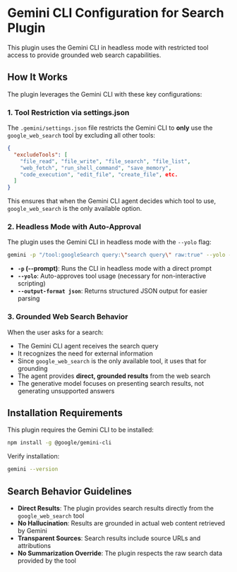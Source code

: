 # Gemini CLI Configuration for Search Plugin

This plugin uses the Gemini CLI in headless mode with restricted tool access to provide grounded web search capabilities.

## How It Works

The plugin leverages the Gemini CLI with these key configurations:

### 1. Tool Restriction via settings.json

The `.gemini/settings.json` file restricts the Gemini CLI to **only** use the `google_web_search` tool by excluding all other tools:

```json
{
  "excludeTools": [
    "file_read", "file_write", "file_search", "file_list",
    "web_fetch", "run_shell_command", "save_memory",
    "code_execution", "edit_file", "create_file", etc.
  ]
}
```

This ensures that when the Gemini CLI agent decides which tool to use, `google_web_search` is the only available option.

### 2. Headless Mode with Auto-Approval

The plugin uses the Gemini CLI in headless mode with the `--yolo` flag:

```bash
gemini -p "/tool:googleSearch query:\"search query\" raw:true" --yolo --output-format json -m "gemini-2.5-flash"
```

- **`-p` (--prompt)**: Runs the CLI in headless mode with a direct prompt
- **`--yolo`**: Auto-approves tool usage (necessary for non-interactive scripting)
- **`--output-format json`**: Returns structured JSON output for easier parsing

### 3. Grounded Web Search Behavior

When the user asks for a search:

- The Gemini CLI agent receives the search query
- It recognizes the need for external information
- Since `google_web_search` is the only available tool, it uses that for grounding
- The agent provides **direct, grounded results** from the web search
- The generative model focuses on presenting search results, not generating unsupported answers

## Installation Requirements

This plugin requires the Gemini CLI to be installed:

```bash
npm install -g @google/gemini-cli
```

Verify installation:

```bash
gemini --version
```

## Search Behavior Guidelines

- **Direct Results**: The plugin provides search results directly from the `google_web_search` tool
- **No Hallucination**: Results are grounded in actual web content retrieved by Gemini
- **Transparent Sources**: Search results include source URLs and attributions
- **No Summarization Override**: The plugin respects the raw search data provided by the tool
